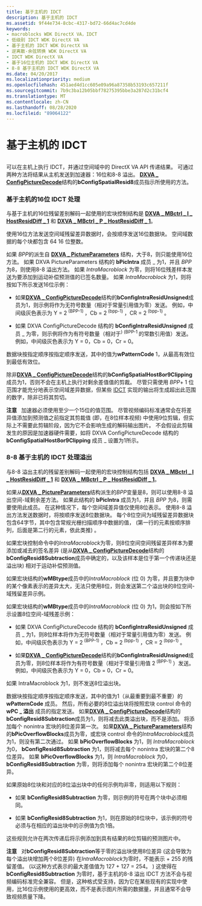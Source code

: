 ```yaml
---
title: 基于主机的 IDCT
description: 基于主机的 IDCT
ms.assetid: 9f44e734-8cbc-4317-bd72-66d4ac7cd4de
keywords:
- macroblocks WDK DirectX VA，IDCT
- 低级别 IDCT WDK DirectX VA
- 基于主机的 IDCT WDK DirectX VA
- 逆离散-余弦转换 WDK DirectX VA
- IDCT WDK DirectX VA
- 基于16位主机的 IDCT WDK DirectX VA
- 8-8 基于主机的 IDCT WDK DirectX VA
ms.date: 04/20/2017
ms.localizationpriority: medium
ms.openlocfilehash: 451aed4d1cc605e09a96a87358b53193c657211f
ms.sourcegitcommit: 7b9c3ba12b05bbf78275395bbe3a287d2c31bcf4
ms.translationtype: MT
ms.contentlocale: zh-CN
ms.lasthandoff: 08/28/2020
ms.locfileid: "89064122"
---
```

# <a name="host-based-idct"></a>基于主机的 IDCT


## <span id="_host_based_idct"></span><span id="_HOST_BASED_IDCT"></span>


可以在主机上执行 IDCT，并通过空间域中的 DirectX VA API 传递结果。 可通过两种方法将结果从主机发送到加速器：16位和8-8 溢出。 [**DXVA \_ ConfigPictureDecode**](/windows-hardware/drivers/ddi/dxva/ns-dxva-_dxva_configpicturedecode)结构的**bConfigSpatialResid8**成员指示所使用的方法。

### <a name="span-id16-bit_host-based_idct_processingspanspan-id16-bit_host-based_idct_processingspanspan-id16-bit_host-based_idct_processingspan16-bit-host-based-idct-processing"></a><span id="16-bit_Host-Based_IDCT_Processing"></span><span id="16-bit_host-based_idct_processing"></span><span id="16-BIT_HOST-BASED_IDCT_PROCESSING"></span>基于主机的16位 IDCT 处理

与基于主机的16位残留差别解码一起使用的宏块控制结构是 [**DXVA \_ MBctrl \_ I \_ HostResidDiff \_ 1**](/windows-hardware/drivers/ddi/dxva/ns-dxva-_dxva_mbctrl_i_hostresiddiff_1) 和 [**DXVA \_ MBctrl \_ P \_ HostResidDiff \_ 1**](/windows-hardware/drivers/ddi/dxva/ns-dxva-_dxva_mbctrl_p_hostresiddiff_1)。

使用16位方法发送空间域残留差异数据时，会按顺序发送16位数据块。 空间域数据的每个块都包含 64 16 位整数。

如果 *BPP*的派生自 [**DXVA \_ PictureParameters**](/windows-hardware/drivers/ddi/dxva/ns-dxva-_dxva_pictureparameters) 结构，大于8，则只能使用16位方法。 如果 DXVA PictureParameters 结构的 **bPicIntra** 成员 \_ 为1，并且 *BPP* 为8，则使用8-8 溢出方法。 如果 *IntraMacroblock* 为零，则将16位残差样本发送为要添加到运动补偿预测值的已签名数量。 如果 *IntraMacroblock* 为1，则将按如下所示发送16位示例：

-   如果[**DXVA \_ ConfigPictureDecode**](/windows-hardware/drivers/ddi/dxva/ns-dxva-_dxva_configpicturedecode)结构的**bConfigIntraResidUnsigned**成员为1，则示例将作为无符号数量（相对于常量引用值为零）发送。 例如，中间级灰色表示为 Y = 2<sup> (BPP-1) </sup>，Cb = 2<sup> (bpp-1) </sup>，CR = 2<sup> (bpp-1) </sup>。

-   如果 DXVA ConfigPictureDecode 结构的 **bConfigIntraResidUnsigned** 成员 \_ 为零，则示例将作为有符号数量（相对于<sup>)  (BPP-1 </sup>的常数引用值）发送。 例如，中间级灰色表示为 Y = 0，Cb = 0，Cr = 0。

数据块按指定顺序按指定顺序发送，其中的值为**wPatternCode** 1，从最高有效位到最低有效位。

除非[**DXVA \_ ConfigPictureDecode**](/windows-hardware/drivers/ddi/dxva/ns-dxva-_dxva_configpicturedecode)结构的**bConfigSpatialHost8or9Clipping**成员为1，否则不会在主机上执行对剩余差值值的剪裁。 尽管只需使用 *BPP*+ 1 位范围才能充分地表示空间域差异数据，但某些 [IDCT](low-level-idct-processing-elements.md) 实现的输出将生成超出此范围的数字，除非已将其剪切。

**注意**   加速器必须使用至少一个15位的值范围。 尽管视频编码标准通常会在将差异值添加到预测值之前指定其剪裁值 (即，在8位样本视频) 中使用9位剪辑，但实际上不需要此剪辑阶段，因为它不会影响生成的解码输出图片。 不会假设此剪辑发生的原因是加速器硬件需要，如将 DXVA ConfigPictureDecode 结构的 **bConfigSpatialHost8or9Clipping** 成员 \_ 设置为1所示。

 

### <a name="span-id8-8_overflow_host-based_idct_processing_spanspan-id8-8_overflow_host-based_idct_processing_spanspan-id8-8_overflow_host-based_idct_processing_span8-8-overflow-host-based-idct-processing"></a><span id="8-8_Overflow_Host-Based_IDCT_Processing_"></span><span id="8-8_overflow_host-based_idct_processing_"></span><span id="8-8_OVERFLOW_HOST-BASED_IDCT_PROCESSING_"></span>8-8 基于主机的 IDCT 处理溢出

与8-8 溢出主机的残留差别解码一起使用的宏块控制结构包括 [**DXVA \_ MBctrl \_ I \_ HostResidDiff \_ 1**](/windows-hardware/drivers/ddi/dxva/ns-dxva-_dxva_mbctrl_i_hostresiddiff_1) 和 [**DXVA \_ MBctrl \_ P \_ HostResidDiff \_ 1**](/windows-hardware/drivers/ddi/dxva/ns-dxva-_dxva_mbctrl_p_hostresiddiff_1)。

如果从[**DXVA \_ PictureParameters**](/windows-hardware/drivers/ddi/dxva/ns-dxva-_dxva_pictureparameters)结构派生的*BPP*变量是8，则可以使用8-8 溢出空间-域剩余差方法。 如果此结构的 **bPicIntra** 成员为1，并且 *BPP* 为8，则需要使用此成员。 在这种情况下，每个空间域差异值仅使用8位表示。 使用8-8 溢出方法发送数据时，将按顺序发送8位数据块。 每个8位空间为域残留差异数据块包含64字节，其中包含常规光栅扫描顺序中数据的值， (第一行的元素按顺序排列，后面是第二行的元素，依此类推) 。

如果宏块控制命令中的*IntraMacroblock*为零，则8位空间空间残留差异样本为要添加或减去的签名差异 (是从[**DXVA \_ ConfigPictureDecode**](/windows-hardware/drivers/ddi/dxva/ns-dxva-_dxva_configpicturedecode)结构的**bConfigResid8Subtraction**成员中确定的，以及该样本是位于第一个传递块还是溢出块) 相对于运动补偿预测值。

如果宏块结构的**wMBtype**成员中的*IntraMacroblock* (位 0) 为零，并且要为块中的某个像素表示的差异太大，无法只使用8位，则会发送第二个溢出块的8位空间-域残留差异示例。

如果宏块结构的**wMBtype**成员中的*IntraMacroblock* (位 0) 为1，则会按如下所示设置8位空间-域残差示例：

-   如果 DXVA ConfigPictureDecode 结构的 **bConfigIntraResidUnsigned** 成员 \_ 为1，则8位样本将作为无符号数量（相对于常量引用值为零）发送。 例如，中间级灰色表示为 Y = 2<sup> (BPP-1) </sup>，Cb = 2<sup> (bpp-1) </sup>，CR = 2<sup> (bpp-1) </sup>。

-   如果[**DXVA \_ ConfigPictureDecode**](/windows-hardware/drivers/ddi/dxva/ns-dxva-_dxva_configpicturedecode)结构的**bConfigIntraResidUnsigned**成员为零，则8位样本将作为有符号数量（相对于常量引用值 2<sup> (BPP-1) </sup>）发送。 例如，中间级灰色表示为 Y = 0，Cb = 0，Cr = 0。

如果 IntraMacroblock 为1，则不发送8位溢出块。

数据块按指定顺序按指定顺序发送，其中的值为1（从最重要到最不重要）的 **wPatternCode** 成员。 然后，所有必要的8位溢出块将按照宏块 control 命令的 **wPC \_ 溢出** 成员的指定发送。 如果[**DXVA \_ ConfigPictureDecode**](/windows-hardware/drivers/ddi/dxva/ns-dxva-_dxva_configpicturedecode)结构的**bConfigResid8Subtraction**成员为1，则将减去此类溢出块，而不是添加。 将添加每个 nonintra 宏块的8位差异第一次。 如果[**DXVA \_ PictureParameters**](/windows-hardware/drivers/ddi/dxva/ns-dxva-_dxva_pictureparameters)结构的**bPicOverflowBlocks**成员为零，或宏块 control 命令的*IntraMacroblock*成员为1，则没有第二次通过。 如果 **bPicOverflowBlocks** 为1，则 *IntraMacroblock* 为0， **bConfigResid8Subtraction** 为1，则将减去每个 nonintra 宏块的第二个8位差异。 如果 **bPicOverflowBlocks** 为1，则 *IntraMacroblock* 为0， **bConfigResid8Subtraction** 为零，则将添加每个 nonintra 宏块的第二个8位差异。

如果原始8位块和对应的8位溢出块中的任何示例均非零，则适用以下规则：

-   如果 **bConfigResid8Subtraction** 为零，则示例的符号在两个块中必须相同。

-   如果 **bConfigResid8Subtraction** 为1，则在原始的8位块中，该示例的符号必须与在相应的溢出块中的示例值为负1倍。

这些规则允许在两次传递后将示例添加到具有结果的8位剪辑的预测图片中。

**注意**   对**bConfigResid8Subtraction**等于零的溢出块使用8位差异 (这会导致为每个溢出块增加两个8位差异) 在*IntraMacroblock*为零时，不能表示 + 255 的残留差值。  (以这种方式表示的最大差值值为 127 + 127 = 254。 ) 这使得在 **bConfigResid8Subtraction** 为零时，基于主机的8-8 溢出 IDCT 方法不会与视频编码标准完全兼容。 但是，这种格式受支持，因为它在某些现有的实现中使用，比16位示例使用的更高效，而不是表示图片所需的数据量，并且通常不会导致视频质量下降。

 

 

